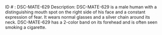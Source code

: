 ID # : DSC-MATE-629
Description: DSC-MATE-629 is a male human with a distinguishing mouth spot on the right side of his face and a constant expression of fear. It wears normal glasses and a silver chain around its neck. DSC-MATE-629 has a 2-color band on its forehead and is often seen smoking a cigarette.